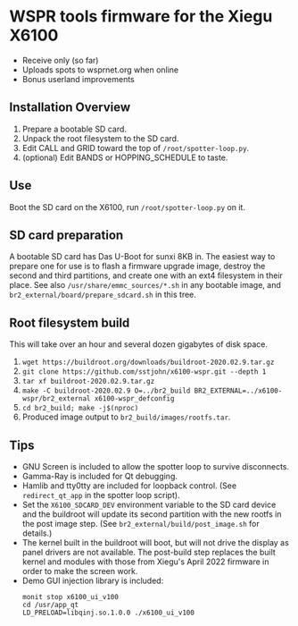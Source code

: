 # WSPR tools firmware for the Xiegu X6100

* Receive only (so far)
* Uploads spots to wsprnet.org when online
* Bonus userland improvements

## Installation Overview

1. Prepare a bootable SD card.
2. Unpack the root filesystem to the SD card.
2. Edit CALL and GRID toward the top of `/root/spotter-loop.py`.
3. (optional) Edit BANDS or HOPPING\_SCHEDULE to taste.

## Use

Boot the SD card on the X6100, run `/root/spotter-loop.py` on it.

## SD card preparation

A bootable SD card has Das U-Boot for sunxi 8KB in. The easiest way to 
prepare one for use is to flash a firmware upgrade image, destroy the second 
and third partitions, and create one with an ext4 filesystem in their place. 
See also `/usr/share/emmc_sources/*.sh` in any bootable image, and
`br2_external/board/prepare_sdcard.sh` in this tree.

## Root filesystem build

This will take over an hour and several dozen gigabytes of disk space.

1. `wget https://buildroot.org/downloads/buildroot-2020.02.9.tar.gz`
2. `git clone https://github.com/sstjohn/x6100-wspr.git --depth 1`
3. `tar xf buildroot-2020.02.9.tar.gz`
4. `make -C buildroot-2020.02.9 O=../br2_build BR2_EXTERNAL=../x6100-wspr/br2_external x6100-wspr_defconfig`
5. `cd br2_build; make -j$(nproc)`
6.  Produced image output to `br2_build/images/rootfs.tar`.

## Tips

* GNU Screen is included to allow the spotter loop to survive disconnects.
* Gamma-Ray is included for Qt debugging.
* Hamlib and tty0tty are included for loopback control. (See `redirect_qt_app` 
  in the spotter loop script).
* Set the `X6100_SDCARD_DEV` environment variable to the SD card device and
  the buildroot will update its second partition with the new rootfs in the 
  post image step. (See `br2_external/build/post_image.sh` for details.)
* The kernel built in the buildroot will boot, but will not drive the display
  as panel drivers are not available. The post-build step replaces the built
  kernel and modules with those from Xiegu's April 2022 firmware in order to 
  make the screen work.
* Demo GUI injection library is included:
  ```
  monit stop x6100_ui_v100 
  cd /usr/app_qt
  LD_PRELOAD=libqinj.so.1.0.0 ./x6100_ui_v100
  ```
